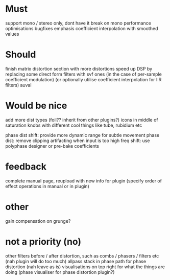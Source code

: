 
# Must

support mono / stereo only, dont have it break on mono
performance optimisations
bugfixes
emphasis coefficient interpolation with smoothed values

# Should

finish matrix distortion section with more distortions
speed up DSP by replacing some direct form filters with svf ones (in the case of per-sample coefficient modulation) (or optionally utilise coefficient interpolation for IIR filters)
auval

# Would be nice

add more dist types (foil?? inherit from other plugins?)
icons in middle of saturation knobs with different cool things like tube, rubidium etc

phase dist shift: provide more dynamic range for subtle movement
phase dist: remove clipping artifacting when input is too high
freq shift: use polyphase designer or pre-bake coefficients


# feedback 

complete manual page, reupload with new info for plugin (specify order of effect operations in manual or in plugin)

# other
gain compensation on grunge?

# not a priority (no)

other filters before / after distortion, such as combs / phasers / filters etc  (nah plugin will do too much)
allpass stack in phase path for phase distortion (nah leave as is)
visualisations on top right for what the things are doing (phase visualiser for phase distortion plugin?)